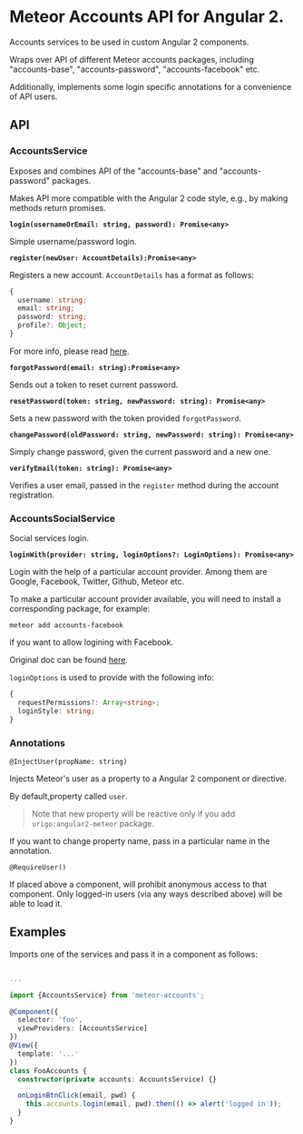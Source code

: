 # Meteor Accounts API for Angular 2.

Accounts services to be used in custom Angular 2 components.

Wraps over API of different Meteor accounts packages, including "accounts-base", "accounts-password", "accounts-facebook" etc.

Additionally, implements some login specific annotations for a convenience of API users.

## API

### AccountsService

Exposes and combines API of the "accounts-base" and "accounts-password" packages.

Makes API more compatible with the Angular 2 code style, e.g., by making methods return promises.

**`login(usernameOrEmail: string, password): Promise<any>`**

Simple username/password login.

**`register(newUser: AccountDetails):Promise<any>`**

Registers a new account. `AccountDetails` has a format as follows:

```ts
{
  username: string;
  email: string;
  password: string;
  profile?: Object;
}
```
For more info, please read [here](http://docs.meteor.com/#/full/accounts_createuser).

**`forgotPassword(email: string):Promise<any>`**

Sends out a token to reset current password.

**`resetPassword(token: string, newPassword: string): Promise<any>`**

Sets a new password with the token provided `forgotPassword`.

**`changePassword(oldPassword: string, newPassword: string): Promise<any>`**

Simply change password, given the current password and a new one.

**`verifyEmail(token: string): Promise<any>`**

Verifies a user email, passed in the `register` method during the account registration.

### AccountsSocialService

Social services login.

**`loginWith(provider: string, loginOptions?: LoginOptions): Promise<any>`**

Login with the help of a particular account provider. Among them are Google, Facebook, Twitter, Github, Meteor etc.

To make a particular account provider available, you will need to install a corresponding package, for example:
```
meteor add accounts-facebook
```
if you want to allow logining with Facebook.

Original doc can be found [here](http://docs.meteor.com/#/full/meteor_loginwithexternalservice).

`loginOptions` is used to provide with the following info:

```ts
{
  requestPermissions?: Array<string>;
  loginStyle: string;
}
```

### Annotations

`@InjectUser(propName: string)`

Injects Meteor's user as a property to a Angular 2 component or directive.

By default,property called `user`.

> Note that new property will be reactive only if you add `urigo:angular2-meteor` package.

If you want to change property name, pass in a particular name in the annotation.

`@RequireUser()`

If placed above a component, will prohibit anonymous access to that component.
Only logged-in users (via any ways described above) will be able to load it.

## Examples

Imports one of the services and pass it in a component as follows:

```ts

...

import {AccountsService} from 'meteor-accounts';

@Component({
  selector: 'foo',
  viewProviders: [AccountsService]
})
@View({
  template: '...'
})
class FooAccounts {
  constructor(private accounts: AccountsService) {}

  onLoginBtnClick(email, pwd) {
    this.accounts.login(email, pwd).then(() => alert('logged in'));
  }
}

```
